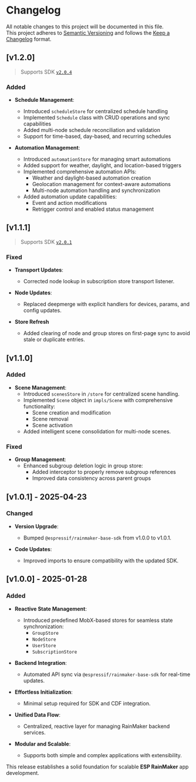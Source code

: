 # Changelog

All notable changes to this project will be documented in this file.  
This project adheres to [Semantic Versioning](https://semver.org/spec/v2.0.0.html) and follows the [Keep a Changelog](https://keepachangelog.com/en/1.0.0/) format.

## [v1.2.0]

> Supports SDK [`v2.0.4`](https://www.npmjs.com/package/@espressif/rainmaker-base-sdk/v/2.0.4)

### Added

- **Schedule Management**:
  - Introduced `scheduleStore` for centralized schedule handling
  - Implemented `Schedule` class with CRUD operations and sync capabilities
  - Added multi-node schedule reconciliation and validation
  - Support for time-based, day-based, and recurring schedules

- **Automation Management**:
  - Introduced `automationStore` for managing smart automations
  - Added support for weather, daylight, and location-based triggers
  - Implemented comprehensive automation APIs:
    - Weather and daylight-based automation creation
    - Geolocation management for context-aware automations
    - Multi-node automation handling and synchronization
  - Added automation update capabilities:
    - Event and action modifications
    - Retrigger control and enabled status management

## [v1.1.1]

> Supports SDK [`v2.0.1`](https://www.npmjs.com/package/@espressif/rainmaker-base-sdk/v/2.0.1)

### Fixed

- **Transport Updates**:
  - Corrected node lookup in subscription store transport listener.

- **Node Updates**:
  - Replaced deepmerge with explicit handlers for devices, params, and config updates.

- **Store Refresh**
  - Added clearing of node and group stores on first-page sync to avoid stale or duplicate entries.

## [v1.1.0]

### Added

- **Scene Management**:
  - Introduced `scenesStore` in `/store` for centralized scene handling.
  - Implemented `Scene` object in `impls/Scene` with comprehensive functionality:
    - Scene creation and modification
    - Scene removal
    - Scene activation
  - Added intelligent scene consolidation for multi-node scenes.

### Fixed

- **Group Management**:
  - Enhanced subgroup deletion logic in group store:
    - Added interceptor to properly remove subgroup references
    - Improved data consistency across parent groups

## [v1.0.1] - 2025-04-23

### Changed

- **Version Upgrade**:
  - Bumped `@espressif/rainmaker-base-sdk` from v1.0.0 to v1.0.1.

- **Code Updates**:
  - Improved imports to ensure compatibility with the updated SDK.

## [v1.0.0] - 2025-01-28

### Added

- **Reactive State Management**:
  - Introduced predefined MobX-based stores for seamless state synchronization:
    - `GroupStore`
    - `NodeStore`
    - `UserStore`
    - `SubscriptionStore`

- **Backend Integration**:
  - Automated API sync via `@espressif/rainmaker-base-sdk` for real-time updates.

- **Effortless Initialization**:
  - Minimal setup required for SDK and CDF integration.

- **Unified Data Flow**:
  - Centralized, reactive layer for managing RainMaker backend services.

- **Modular and Scalable**:
  - Supports both simple and complex applications with extensibility.

This release establishes a solid foundation for scalable **ESP RainMaker** app development.
